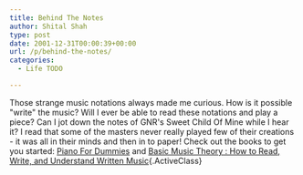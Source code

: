 ```yaml
---
title: Behind The Notes
author: Shital Shah
type: post
date: 2001-12-31T00:00:39+00:00
url: /p/behind-the-notes/
categories:
  - Life TODO

---
```

Those strange music notations always made me curious. How is it possible "write" the music? Will I ever be able to read these notations and play a piece? Can I jot down the notes of GNR's Sweet Child Of Mine while I hear it? I read that some of the masters never really played few of their creations - it was all in their minds and then in to paper! Check out the books to get you started: [Piano For Dummies][1] and [Basic Music Theory : How to Read, Write, and Understand Written Music][2]{.ActiveClass}

 [1]: http://www.amazon.com/exec/obidos/ASIN/0764551051/qid=1018245869/sr=8-1/ref=sr_8_7_1/104-6492949-7167901 "Amazon.com listing for Piano For Dummies"
 [2]: http://www.amazon.com/exec/obidos/ASIN/097075129X/qid=1018246096/sr=1-1/ref=sr_1_1/104-6492949-7167901 "Amazon.com listing for the book"